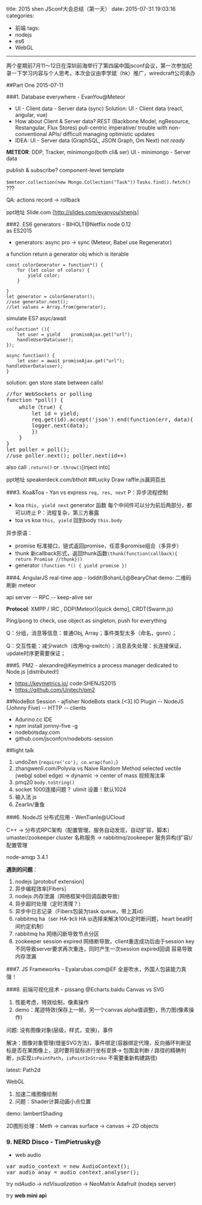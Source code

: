 title: 2015 shen JSconf大会总结（第一天）
date: 2015-07-31 19:03:16
categories:
- 前端
tags:
- nodejs
- es6
- WebGL
---
两个星期前7月11～12日在深圳前海举行了第四届中国jsconf会议，第一次参加纪录一下学习内容与个人思考。本次会议由李学斌（hk）推广，wiredcraft公司承办

##Part One 2015-07-11

###1. Database everywhere - EvanYou@Meteor
* UI - Client data - Server data (sync)
Solution: UI - Client data (react, angular, vue)
* How about Client & Server data?
REST (Backbone Model, ngResource, Restangular, Flux Stores)
pull-centric imperative/ trouble with non-conventional APIs/ difficult managing optimistic updates
* IDEA: UI - Server data (GraphSQL, JSON Graph, Om Next) *not ready*

**METEOR**: DDP, Tracker, minimongo(both cli& ser)
UI - minimongo - Server data

publish & subscribe?  component-level template

`$meteor.collection(new Mongo.Collection("Task"))`
`Tasks.find().fetch()` ???

QA: actions record -> rollback

ppt地址 Slide.com [http://slides.com/evanyou/shenjs]

###2. ES6 generators - BIHOLT@Netflix
node 0.12  
as ES2015
* generators: async pro -> sync
(Meteor, Babel use Regenerator)

a function return a generator obj which is iterable

```
const colorGenerator = function*() {
	for (let color of colors) {
		yield color;
	}
	
}
let generator = colorGenerator();
//use generator.next();
//let values = Array.from(generator);
```

simulate ES7 asyc/await

```
co(function* (){ 
	let user = yield 	promiseAjax.get("url"); 
	handleUserData(user);	
});

async function() {
	let user = await promiseAjax.get("url"); 		handleUserData(user);
}
```

solution: gen store state between calls!

<pre>
//for WebSockets or polling
function *poll() {
	while（true) {
		let id = yield;
		req.get(id).accept('json').end(function(err, data){
		logger.next(data);
		})
	}
}
let poller = poll();
//use poller.next(); poller.next(id++)
</pre>

also call `.return()` or `.throw()`[inject into]

ppt地址 speakerdeck.com/btholt
##Lucky Draw
raffle.js漏洞百出

###3. Koa&Toa - Yan
vs express `req, res, next` P：异步流程控制

* koa `this, yield next` generator 函数 每个中间件可以分为前后两部分，都可以终止 P：流程复杂，第三方暴露
* toa vs koa `this, yield` 回到body `this.body`

异步原语：

* promise 标准接口，链式返回promise，任意多promise组合（多异步）
* thunk 新callback形式，返回thunk函数`(thunk(function(callback){ return Promise //thunk}))`
* generator `(function *() { yield promise })`

###4. AngularJS real-time app - loddit(BohanLi)@BearyChat
demo: 二维码刷新 meteor

api server -- RPC -- keep-alive ser

**Protocol**: XMPP / IRC , DDP(Meteor)[quick demo], CRDT(Swarm.js)

Ping/pong to check, use object as singleton, push for everything

Q：分组，消息等信息：普通Obj, Array；事件类型太多（命名，gonn）；

Q：交互性能：减少watch（改用ng-switch）；消息丢失处理：长连接保证，update时序更需要保证；

###5. PM2 - alexandre@Keymetrics
a process manager dedicated to Node.js [distributed!]

* https://keymetrics.io/  code:SHENJS2015
* https://github.com/Unitech/pm2

##NodeBot Session - ajfisher
NodeBots stack [<3] IO Plugin -- NodeJS (Johnny Five) -- HTTP -- clients 

* Adurino.cc IDE
* npm install jornny-five -g
* nodebotsday.com
* github.com/jsconfcn/nodebots-session

##light talk
1. undoZen (`require('co'); co.wrap(fun);`)
2. zhangwenli.com/Polyvia vs Naive Random Method
selected vectile (webgl sobel edge) -> dynamic -> center of mass 视频淘汰率
3. pmq20 `body.toString()`
4. socket 1000连接问题？ ulimit 设置！默认1024
5. 输入法 js
6. Zearlin/重鱼 

###6. NodeJS 分布式应用 - WenTianle@UCloud

C++ -> 分布式RPC架构（配置管理，服务自动发现，自动扩容，脚本）
umaster/zookeeper cluster 名称服务 -> rabbitmq/zookeeper 服务异构(扩容)/配置管理

node-amqp 3.4.1

**遇到的问题**：

1. nodejs [protobuf extension]
2. 异步编程效率[Fibers]
3.  nodejs 内存泄漏（网络框架中回调函数导致）
4.  异步超时处理（定时清理？）
5.  异步中日志记录（Fibers包装为task queue，带上其id）
6.  rabbitmq ha（ser HA-》cli HA ip选择来解决100s定时断问题，heart beat时间约定机制）
7.  rabbitmq ha 网络闪断导致节点分区
8.  zookeeper session expired 网络断导致，client重连成功后由于session key不同导致server要求再次重连，同时产生一次session expired回调 容易导致内存泄漏

###7. JS Frameworks - Eyalarubas.com@EF
全是吹水，外国人包装能力真强！

###8. 前端可视化技术 - pissang @Echarts.baidu
Canvas vs SVG

1. 性能考虑，特效绘制，像素操作
2. demo：尾迹特效(保存上一帧，另一个canvas alpha值调整)，热力图(像素操作)

问题: 没有图像对象(层级，样式，变换)，事件

解决：图像对象管理(借鉴SVG方法)，事件绑定(容器绑定代理，反向循环判断鼠标是否在某图像上，这时要将鼠标进行坐标变换-> 包围盒判断 / 路径的精确判断，js实现`isPointPath`，`isPointInStroke` 不需要重新构建路径)

latest: Path2d 

WebGL

1. 加速二维图像绘制
2. 问题：Shader计算动画小点位置 

demo: lambertShading

2D图形处理：Meth -> canvas surface -> canvas -> 2D objects

### 9. NERD Disco - TimPietrusky@
* web audio

<pre>
var audio_context = new AudioContext();
var audio_anay = audio_context.analyser();
</pre>

try *ndAudio* -> *ndVisualization* -> NeoMatrix Adafruit (nodejs server)

try **web mini api**